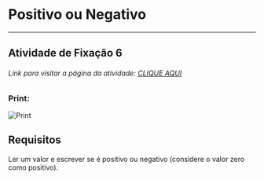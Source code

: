 # Positivo ou Negativo  

---

## Atividade de Fixação 6  

###### Link para visitar a página da atividade: [CLIQUE AQUI](https://giunossauro.github.io/iFood_Lets-Code_Sala-842/)

### Print:

![Print]()

## Requisitos

Ler um valor e escrever se é positivo ou negativo (considere o valor zero como positivo).  
 